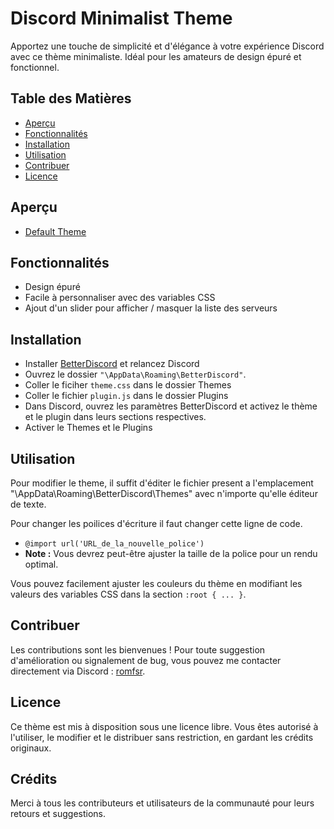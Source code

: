 # Discord Minimalist Theme
Apportez une touche de simplicité et d'élégance à votre expérience Discord avec ce thème minimaliste. Idéal pour les amateurs de design épuré et fonctionnel.

## Table des Matières
- [Aperçu](#aperçu)
- [Fonctionnalités](#fonctionnalités)
- [Installation](#installation)
- [Utilisation](#utilisation)
- [Contribuer](#contribuer)
- [Licence](#licence)

## Aperçu
- [Default Theme](https://sitechecker.pro/wp-content/uploads/2023/06/404-status-code.png)

## Fonctionnalités
- Design épuré
- Facile à personnaliser avec des variables CSS
- Ajout d'un slider pour afficher / masquer la liste des serveurs

## Installation
- Installer [BetterDiscord](https://betterdiscord.app/) et relancez Discord
- Ouvrez le dossier `"\AppData\Roaming\BetterDiscord"`.
- Coller le ficiher `theme.css` dans le dossier Themes
- Coller le fichier `plugin.js` dans le dossier Plugins
- Dans Discord, ouvrez les paramètres BetterDiscord et activez le thème et le plugin dans leurs sections respectives.
- Activer le Themes et le Plugins

## Utilisation
Pour modifier le theme, il suffit d'éditer le fichier present a l'emplacement "\AppData\Roaming\BetterDiscord\Themes" avec n'importe qu'elle éditeur de texte.

Pour changer les poilices d'écriture il faut changer cette ligne de code.
- `@import url('URL_de_la_nouvelle_police')`
- **Note :** Vous devrez peut-être ajuster la taille de la police pour un rendu optimal.

Vous pouvez facilement ajuster les couleurs du thème en modifiant les valeurs des variables CSS dans la section `:root { ... }`.

## Contribuer 
Les contributions sont les bienvenues ! Pour toute suggestion d'amélioration ou signalement de bug, vous pouvez me contacter directement via Discord : [romfsr](https://discord.gg/your-invite-link).

## Licence
Ce thème est mis à disposition sous une licence libre. Vous êtes autorisé à l'utiliser, le modifier et le distribuer sans restriction, en gardant les crédits originaux.

## Crédits 
Merci à tous les contributeurs et utilisateurs de la communauté pour leurs retours et suggestions.

